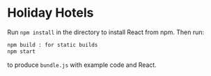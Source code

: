 # Holiday Hotels

Run `npm install` in the directory to install React from npm. Then run:

```sh
npm build : for static builds 
npm start
```

to produce `bundle.js` with example code and React.

